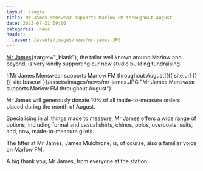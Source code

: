 ```yaml
---
layout: single
title: Mr James Menswear supports Marlow FM throughout August
date: 2023-07-31 09:00
categories: news
header:
  teaser: /assets/images/news/mr-james.JPG
---
```


[Mr James](https://mrjamesmarlow.co.uk/){:target="\_blank"}, the tailor well known around Marlow and beyond, is very kindly supporting our new studio building fundraising.

![Mr James Menswear supports Marlow FM throughout August]({{ site.url }}{{ site.baseurl }}/assets/images/news/mr-james.JPG "Mr James Menswear supports Marlow FM throughout August")

Mr James will generously donate 10% of all made-to-measure orders placed during the month of August.

Specialising in all things made to measure, Mr James offers a wide range of options, including formal and casual shirts, chinos, polos, overcoats, suits, and, now, made-to-measure gilets.

The fitter at Mr James, James Mulchrone, is, of course, also a familiar voice on Marlow FM.

A big thank you, Mr James, from everyone at the station.
